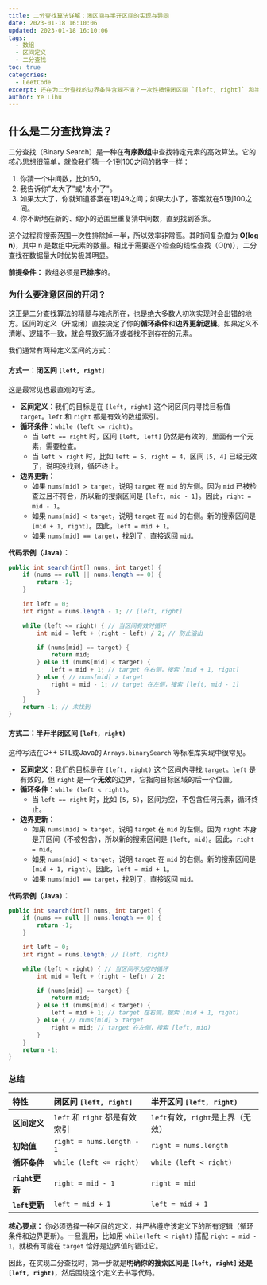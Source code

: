 ```yaml
---
title: 二分查找算法详解：闭区间与半开区间的实现与异同
date: 2023-01-18 16:10:06
updated: 2023-01-18 16:10:06
tags:
  - 数组
  - 区间定义
  - 二分查找
toc: true
categories:
  - LeetCode
excerpt: 还在为二分查找的边界条件含糊不清？一次性搞懂闭区间 `[left, right]` 和半开区间 `[left, right)` 从此告别踩坑！
author: Ye Lihu
---
```


## 什么是二分查找算法？

二分查找（Binary Search）是一种在**有序数组**中查找特定元素的高效算法。它的核心思想很简单，就像我们猜一个1到100之间的数字一样：

1.  你猜一个中间数，比如50。
2.  我告诉你"太大了"或"太小了"。
3.  如果太大了，你就知道答案在1到49之间；如果太小了，答案就在51到100之间。
4.  你不断地在新的、缩小的范围里重复猜中间数，直到找到答案。

这个过程将搜索范围一次性排除掉一半，所以效率非常高。其时间复杂度为 **O(log n)**，其中 n 是数组中元素的数量。相比于需要逐个检查的线性查找（O(n)），二分查找在数据量大时优势极其明显。

**前提条件：** 数组必须是**已排序**的。

### 为什么要注意区间的开闭？

这正是二分查找算法的精髓与难点所在，也是绝大多数人初次实现时会出错的地方。区间的定义（开或闭）直接决定了你的**循环条件**和**边界更新逻辑**。如果定义不清晰、逻辑不一致，就会导致死循环或者找不到存在的元素。

我们通常有两种定义区间的方式：

#### 方式一：闭区间 `[left, right]`

这是最常见也最直观的写法。

*   **区间定义**：我们的目标是在 `[left, right]` 这个闭区间内寻找目标值 `target`。`left` 和 `right` 都是有效的数组索引。
*   **循环条件**：`while (left <= right)`。
    *   当 `left == right` 时，区间 `[left, left]` 仍然是有效的，里面有一个元素，需要检查。
    *   当 `left > right` 时，比如 `left = 5, right = 4`，区间 `[5, 4]` 已经无效了，说明没找到，循环终止。
*   **边界更新**：
    *   如果 `nums[mid] > target`，说明 `target` 在 `mid` 的左侧。因为 `mid` 已被检查过且不符合，所以新的搜索区间是 `[left, mid - 1]`。因此，`right = mid - 1`。
    *   如果 `nums[mid] < target`，说明 `target` 在 `mid` 的右侧。新的搜索区间是 `[mid + 1, right]`。因此，`left = mid + 1`。
    *   如果 `nums[mid] == target`，找到了，直接返回 `mid`。

**代码示例（Java）：**

```java
public int search(int[] nums, int target) {
    if (nums == null || nums.length == 0) {
        return -1;
    }

    int left = 0;
    int right = nums.length - 1; // [left, right]

    while (left <= right) { // 当区间有效时循环
        int mid = left + (right - left) / 2; // 防止溢出

        if (nums[mid] == target) {
            return mid;
        } else if (nums[mid] < target) {
            left = mid + 1; // target 在右侧，搜索 [mid + 1, right]
        } else { // nums[mid] > target
            right = mid - 1; // target 在左侧，搜索 [left, mid - 1]
        }
    }
    return -1; // 未找到
}
```

#### 方式二：半开半闭区间 `[left, right)`

这种写法在C++ STL或Java的 `Arrays.binarySearch` 等标准库实现中很常见。

*   **区间定义**：我们的目标是在 `[left, right)` 这个区间内寻找 `target`。`left` 是有效的，但 `right` 是一个**无效**的边界，它指向目标区域的后一个位置。
*   **循环条件**：`while (left < right)`。
    *   当 `left == right` 时，比如 `[5, 5)`，区间为空，不包含任何元素，循环终止。
*   **边界更新**：
    *   如果 `nums[mid] > target`，说明 `target` 在 `mid` 的左侧。因为 `right` 本身是开区间（不被包含），所以新的搜索区间是 `[left, mid)`。因此，`right = mid`。
    *   如果 `nums[mid] < target`，说明 `target` 在 `mid` 的右侧。新的搜索区间是 `[mid + 1, right)`。因此，`left = mid + 1`。
    *   如果 `nums[mid] == target`，找到了，直接返回 `mid`。

**代码示例（Java）：**

```java
public int search(int[] nums, int target) {
    if (nums == null || nums.length == 0) {
        return -1;
    }

    int left = 0;
    int right = nums.length; // [left, right)

    while (left < right) { // 当区间不为空时循环
        int mid = left + (right - left) / 2;

        if (nums[mid] == target) {
            return mid;
        } else if (nums[mid] < target) {
            left = mid + 1; // target 在右侧，搜索 [mid + 1, right)
        } else { // nums[mid] > target
            right = mid; // target 在左侧，搜索 [left, mid)
        }
    }
    return -1;
}
```



### 总结

| 特性 | 闭区间 `[left, right]` | 半开区间 `[left, right)` |
| :--- | :--- | :--- |
| **区间定义** | `left` 和 `right` 都是有效索引 | `left`有效，`right`是上界（无效） |
| **初始值** | `right = nums.length - 1` | `right = nums.length` |
| **循环条件** | `while (left <= right)` | `while (left < right)` |
| **`right`更新** | `right = mid - 1` | `right = mid` |
| **`left`更新** | `left = mid + 1` | `left = mid + 1` |

**核心要点：** 你必须选择一种区间的定义，并严格遵守该定义下的所有逻辑（循环条件和边界更新）。一旦混用，比如用 `while(left < right)` 搭配 `right = mid - 1`，就极有可能在 `target` 恰好是边界值时错过它。

因此，在实现二分查找时，第一步就是**明确你的搜索区间是 `[left, right]` 还是 `[left, right)`**，然后围绕这个定义去书写代码。 